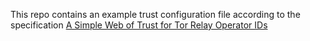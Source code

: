 

This repo contains an example trust configuration file 
according to the specification 
[A Simple Web of Trust for Tor Relay Operator IDs](https://github.com/nusenu/tor-relay-operator-ids-trust-information#local-trust-consumer-configuration)
